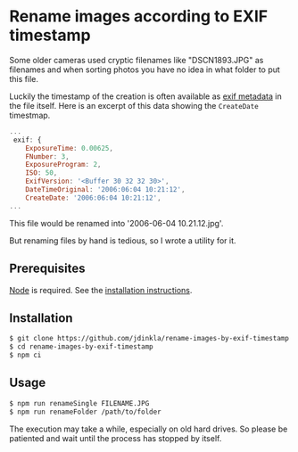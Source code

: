 # Rename images according to EXIF timestamp

Some older cameras used cryptic filenames like "DSCN1893.JPG" as filenames and when sorting photos you have no idea in what folder to put this file.

Luckily the timestamp of the creation is often available as [exif metadata](https://en.wikipedia.org/wiki/Exif) in the file itself. Here is an excerpt of this data showing the `CreateDate` timestmap.

```js
...
 exif: {
    ExposureTime: 0.00625,
    FNumber: 3,
    ExposureProgram: 2,
    ISO: 50,
    ExifVersion: '<Buffer 30 32 32 30>',
    DateTimeOriginal: '2006:06:04 10:21:12',
    CreateDate: '2006:06:04 10:21:12',
...    
```

This file would be renamed into '2006-06-04 10.21.12.jpg'.

But renaming files by hand is tedious, so I wrote a utility for it.

## Prerequisites

[Node](https://nodejs.org/en/) is required. See the [installation instructions](https://nodejs.org/en/download/package-manager/).

## Installation

```bash
$ git clone https://github.com/jdinkla/rename-images-by-exif-timestamp.git
$ cd rename-images-by-exif-timestamp
$ npm ci
```

## Usage

```bash
$ npm run renameSingle FILENAME.JPG
$ npm run renameFolder /path/to/folder
```

The execution may take a while, especially on old hard drives. So please be patiented and wait until the process has stopped by itself.
